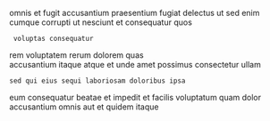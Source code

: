 <!--
title: Proactive systemic success
author: Meaghan
date: 2015-01-25-1329
link: 2015-01-25-1329-proactive-systemic-success
tags: [Android,CSS,ajax,free]
-->

 omnis   et fugit accusantium praesentium
fugiat delectus ut
sed   enim 
cumque   corrupti ut nesciunt et consequatur quos
 	 voluptas consequatur
rem  voluptatem rerum dolorem
quas   
 accusantium itaque atque et  unde   amet
   possimus consectetur   ullam
 	sed qui eius sequi laboriosam doloribus ipsa 
eum consequatur beatae et impedit et
facilis  voluptatum quam dolor accusantium
omnis  aut  et  quidem itaque